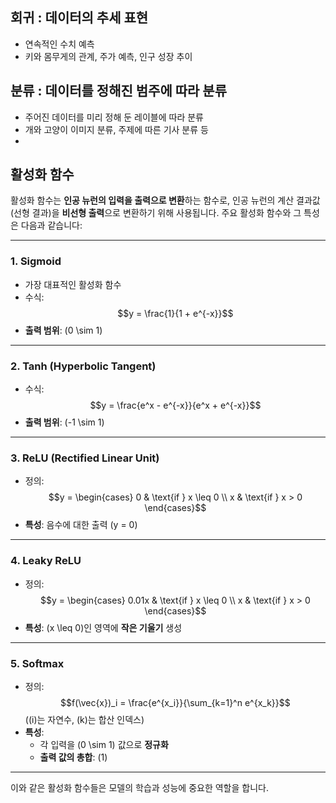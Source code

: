 ## 회귀 : 데이터의 추세 표현  
- 연속적인 수치 예측
- 키와 몸무게의 관계, 주가 예측, 인구 성장 추이  
## 분류 : 데이터를 정해진 범주에 따라 분류  
- 주어진 데이터를 미리 정해 둔 레이블에 따라 분류
- 개와 고양이 이미지 분류, 주제에 따른 기사 분류 등
- 
## 활성화 함수

활성화 함수는 **인공 뉴런의 입력을 출력으로 변환**하는 함수로, 인공 뉴런의 계산 결과값(선형 결과)을 **비선형 출력**으로 변환하기 위해 사용됩니다. 주요 활성화 함수와 그 특성은 다음과 같습니다:

---

### 1. **Sigmoid**
- 가장 대표적인 활성화 함수
- 수식:  
  $$y = \frac{1}{1 + e^{-x}}$$
- **출력 범위**: \(0 \sim 1\)

---

### 2. **Tanh (Hyperbolic Tangent)**
- 수식:  
  $$y = \frac{e^x - e^{-x}}{e^x + e^{-x}}$$
- **출력 범위**: \(-1 \sim 1\)

---

### 3. **ReLU (Rectified Linear Unit)**
- 정의:  
  $$y = \begin{cases} 0 & \text{if } x \leq 0 \\ x & \text{if } x > 0 \end{cases}$$
- **특성**: 음수에 대한 출력 \(y = 0\)

---

### 4. **Leaky ReLU**
- 정의:  
  $$y = \begin{cases} 0.01x & \text{if } x \leq 0 \\ x & \text{if } x > 0 \end{cases}$$
- **특성**: \(x \leq 0\)인 영역에 **작은 기울기** 생성

---

### 5. **Softmax**
- 정의:  
  $$f(\vec{x})_i = \frac{e^{x_i}}{\sum_{k=1}^n e^{x_k}}$$
  (\(i\)는 자연수, \(k\)는 합산 인덱스)
- **특성**:  
  - 각 입력을 \(0 \sim 1\) 값으로 **정규화**  
  - **출력 값의 총합**: \(1\)

---

이와 같은 활성화 함수들은 모델의 학습과 성능에 중요한 역할을 합니다.

